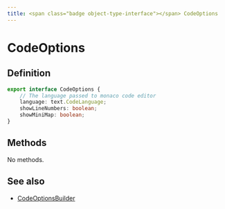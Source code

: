 ```yaml
---
title: <span class="badge object-type-interface"></span> CodeOptions
---
```

# <span class="badge object-type-interface"></span> CodeOptions

## Definition

```typescript
export interface CodeOptions {
	// The language passed to monaco code editor
	language: text.CodeLanguage;
	showLineNumbers: boolean;
	showMiniMap: boolean;
}

```
## Methods

No methods.
## See also

 * <span class="badge builder"></span> [CodeOptionsBuilder](./builder-CodeOptionsBuilder.md)
